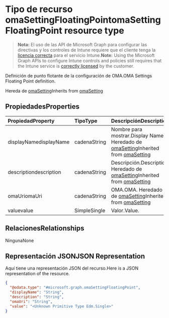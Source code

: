# <a name="omasettingfloatingpoint-resource-type"></a><span data-ttu-id="427ba-101">Tipo de recurso omaSettingFloatingPoint</span><span class="sxs-lookup"><span data-stu-id="427ba-101">omaSettingFloatingPoint resource type</span></span>

> <span data-ttu-id="427ba-102">**Nota:** El uso de las API de Microsoft Graph para configurar las directivas y los controles de Intune requiere que el cliente tenga la [licencia correcta](https://go.microsoft.com/fwlink/?linkid=839381) para el servicio Intune.</span><span class="sxs-lookup"><span data-stu-id="427ba-102">**Note:** Using the Microsoft Graph APIs to configure Intune controls and policies still requires that the Intune service is [correctly licensed](https://go.microsoft.com/fwlink/?linkid=839381) by the customer.</span></span>

<span data-ttu-id="427ba-103">Definición de punto flotante de la configuración de OMA.</span><span class="sxs-lookup"><span data-stu-id="427ba-103">OMA Settings Floating Point definition.</span></span>

<span data-ttu-id="427ba-104">Hereda de [omaSetting](../resources/intune_deviceconfig_omasetting.md)</span><span class="sxs-lookup"><span data-stu-id="427ba-104">Inherits from [omaSetting](../resources/intune_deviceconfig_omasetting.md)</span></span>

## <a name="properties"></a><span data-ttu-id="427ba-105">Propiedades</span><span class="sxs-lookup"><span data-stu-id="427ba-105">Properties</span></span>
|<span data-ttu-id="427ba-106">Propiedad</span><span class="sxs-lookup"><span data-stu-id="427ba-106">Property</span></span>|<span data-ttu-id="427ba-107">Tipo</span><span class="sxs-lookup"><span data-stu-id="427ba-107">Type</span></span>|<span data-ttu-id="427ba-108">Descripción</span><span class="sxs-lookup"><span data-stu-id="427ba-108">Description</span></span>|
|:---|:---|:---|
|<span data-ttu-id="427ba-109">displayName</span><span class="sxs-lookup"><span data-stu-id="427ba-109">displayName</span></span>|<span data-ttu-id="427ba-110">cadena</span><span class="sxs-lookup"><span data-stu-id="427ba-110">String</span></span>|<span data-ttu-id="427ba-111">Nombre para mostrar.</span><span class="sxs-lookup"><span data-stu-id="427ba-111">Display Name.</span></span> <span data-ttu-id="427ba-112">Heredado de [omaSetting](../resources/intune_deviceconfig_omasetting.md)</span><span class="sxs-lookup"><span data-stu-id="427ba-112">Inherited from [omaSetting](../resources/intune_deviceconfig_omasetting.md)</span></span>|
|<span data-ttu-id="427ba-113">description</span><span class="sxs-lookup"><span data-stu-id="427ba-113">description</span></span>|<span data-ttu-id="427ba-114">cadena</span><span class="sxs-lookup"><span data-stu-id="427ba-114">String</span></span>|<span data-ttu-id="427ba-115">Descripción.</span><span class="sxs-lookup"><span data-stu-id="427ba-115">Description.</span></span> <span data-ttu-id="427ba-116">Heredado de [omaSetting](../resources/intune_deviceconfig_omasetting.md)</span><span class="sxs-lookup"><span data-stu-id="427ba-116">Inherited from [omaSetting](../resources/intune_deviceconfig_omasetting.md)</span></span>|
|<span data-ttu-id="427ba-117">omaUri</span><span class="sxs-lookup"><span data-stu-id="427ba-117">omaUri</span></span>|<span data-ttu-id="427ba-118">cadena</span><span class="sxs-lookup"><span data-stu-id="427ba-118">String</span></span>|<span data-ttu-id="427ba-119">OMA.</span><span class="sxs-lookup"><span data-stu-id="427ba-119">OMA.</span></span> <span data-ttu-id="427ba-120">Heredado de [omaSetting](../resources/intune_deviceconfig_omasetting.md)</span><span class="sxs-lookup"><span data-stu-id="427ba-120">Inherited from [omaSetting](../resources/intune_deviceconfig_omasetting.md)</span></span>|
|<span data-ttu-id="427ba-121">value</span><span class="sxs-lookup"><span data-stu-id="427ba-121">value</span></span>|<span data-ttu-id="427ba-122">Simple</span><span class="sxs-lookup"><span data-stu-id="427ba-122">Single</span></span>|<span data-ttu-id="427ba-123">Valor.</span><span class="sxs-lookup"><span data-stu-id="427ba-123">Value.</span></span>|

## <a name="relationships"></a><span data-ttu-id="427ba-124">Relaciones</span><span class="sxs-lookup"><span data-stu-id="427ba-124">Relationships</span></span>
<span data-ttu-id="427ba-125">Ninguna</span><span class="sxs-lookup"><span data-stu-id="427ba-125">None</span></span>
## <a name="json-representation"></a><span data-ttu-id="427ba-126">Representación JSON</span><span class="sxs-lookup"><span data-stu-id="427ba-126">JSON Representation</span></span>
<span data-ttu-id="427ba-127">Aquí tiene una representación JSON del recurso.</span><span class="sxs-lookup"><span data-stu-id="427ba-127">Here is a JSON representation of the resource.</span></span>
<!-- {
  "blockType": "resource",
  "@odata.type": "microsoft.graph.omaSettingFloatingPoint"
}
-->
``` json
{
  "@odata.type": "#microsoft.graph.omaSettingFloatingPoint",
  "displayName": "String",
  "description": "String",
  "omaUri": "String",
  "value": "<Unknown Primitive Type Edm.Single>"
}
```



